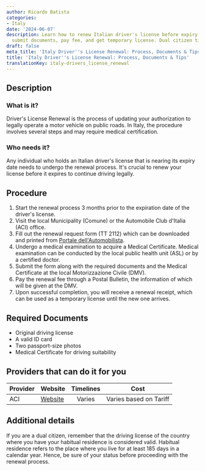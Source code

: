 ```yaml
---
author: Ricardo Batista
categories:
- Italy
date: '2024-06-07'
description: Learn how to renew Italian driver's license before expiry. Follow steps,
  submit documents, pay fee, and get temporary license. Dual citizen tips included.
draft: false
meta_title: 'Italy Driver''s License Renewal: Process, Documents & Tips'
title: 'Italy Driver''s License Renewal: Process, Documents & Tips'
translationKey: italy-drivers_license_renewal
---
```



## Description
### What is it?
Driver's License Renewal is the process of updating your authorization to legally operate a motor vehicle on public roads. In Italy, the procedure involves several steps and may require medical certification.

### Who needs it?
Any individual who holds an Italian driver's license that is nearing its expiry date needs to undergo the renewal process. It's crucial to renew your license before it expires to continue driving legally.

## Procedure
1. Start the renewal process 3 months prior to the expiration date of the driver's license.
2. Visit the local Municipality (Comune) or the Automobile Club d'Italia (ACI) office. 
3. Fill out the renewal request form (TT 2112) which can be downloaded and printed from
[Portale dell'Automobilista](https://www.ilportaledellautomobilista.it/web/portale-automobilista/modulistica).
4. Undergo a medical examination to acquire a Medical Certificate. Medical examination can be conducted by the local public health unit (ASL) or by a certified doctor. 
5. Submit the form along with the required documents and the Medical Certificate at the local Motorizzazione Civile (DMV).
6. Pay the renewal fee through a Postal Bulletin, the information of which will be given at the DMV.
7. Upon successful completion, you will receive a renewal receipt, which can be used as a temporary license until the new one arrives.
   
## Required Documents
- Original driving license
- A valid ID card
- Two passport-size photos
- Medical Certificate for driving suitability

## Providers that can do it for you

| Provider        |     Website         |     Timelines    |       Cost              |
| --------------- | ------------------- |  :-------------: | :---------------------: |
| ACI             |  [Website](https://www.aci.it/)     |      Varies     |   Varies based on Tariff |

## Additional details
If you are a dual citizen, remember that the driving license of the country where you have your habitual residence is considered valid. Habitual residence refers to the place where you live for at least 185 days in a calendar year. Hence, be sure of your status before proceeding with the renewal process.